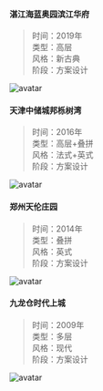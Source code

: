 #### 湛江海蓝奥园滨江华府  
> 时间：2019年  
> 类型：高层  
> 风格：新古典  
> 阶段：方案设计  
 
![avatar](project/zhanjiang.jpg)   

#### 天津中储城邦栎树湾  
> 时间：2016年  
> 类型：高层+叠拼  
> 风格：法式+英式  
> 阶段：方案设计   

![avatar](project/zhongchu.jpg)  

#### 郑州天伦庄园  
> 时间：2014年  
> 类型：叠拼  
> 风格：英式  
> 阶段：方案设计   

![avatar](project/tianlun.jpg)  

#### 九龙仓时代上城  
> 时间：2009年  
> 类型：多层  
> 风格：现代  
> 阶段：方案设计   

![avatar](project/jiulongcang.jpg)
